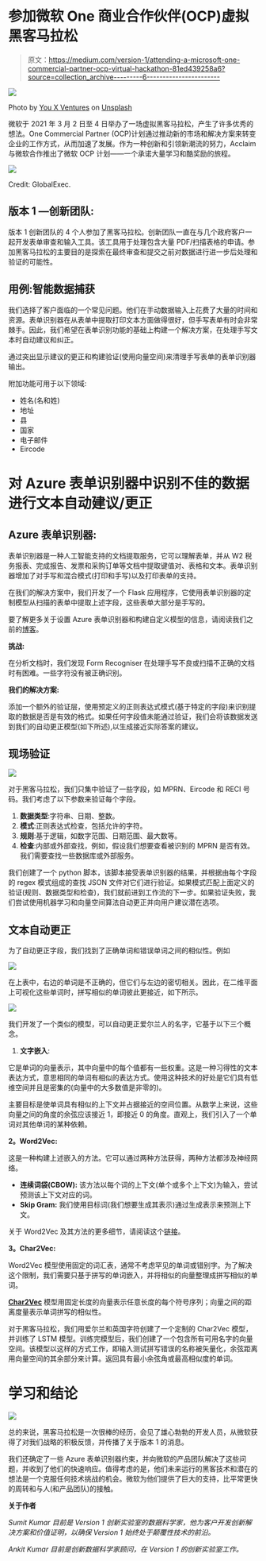 # 参加微软 One 商业合作伙伴(OCP)虚拟黑客马拉松

> 原文：<https://medium.com/version-1/attending-a-microsoft-one-commercial-partner-ocp-virtual-hackathon-81ed439258a6?source=collection_archive---------6----------------------->

![](img/2b0999e308ed0d6fbc699dc87cb69627.png)

Photo by [You X Ventures](https://unsplash.com/@youxventures?utm_source=medium&utm_medium=referral) on [Unsplash](https://unsplash.com?utm_source=medium&utm_medium=referral)

微软于 2021 年 3 月 2 日至 4 日举办了一场虚拟黑客马拉松，产生了许多优秀的想法。One Commercial Partner (OCP)计划通过推动新的市场和解决方案来转变企业的工作方式，从而加速了发展。作为一种创新和引领新潮流的努力，Acclaim 与微软合作推出了微软 OCP 计划——一个承诺大量学习和酷奖励的旅程。

![](img/7ba703426958a1ee9fcf8e2cf8b5180b.png)

Credit: GlobalExec.

## 版本 1 —创新团队:

版本 1 创新团队的 4 个人参加了黑客马拉松。创新团队一直在与几个政府客户一起开发表单审查和输入工具。该工具用于处理包含大量 PDF/扫描表格的申请。参加黑客马拉松的主要目的是探索在最终审查和提交之前对数据进行进一步后处理和验证的可能性。

## 用例:智能数据捕获

我们选择了客户面临的一个常见问题。他们在手动数据输入上花费了大量的时间和资源。表单识别器在从表单中提取打印文本方面做得很好，但手写表单有时会非常棘手。因此，我们希望在表单识别功能的基础上构建一个解决方案，在处理手写文本时自动建议和纠正。

通过突出显示建议的更正和构建验证(使用向量空间)来清理手写表单的表单识别器输出。

附加功能可用于以下领域:

*   姓名(名和姓)
*   地址
*   县
*   国家
*   电子邮件
*   Eircode

# 对 Azure 表单识别器中识别不佳的数据进行文本自动建议/更正

## Azure 表单识别器:

表单识别器是一种人工智能支持的文档提取服务，它可以理解表单，并从 W2 税务报表、完成报告、发票和采购订单等文档中提取键值对、表格和文本。表单识别器增加了对手写和混合模式(打印和手写)以及打印表单的支持。

在我们的解决方案中，我们开发了一个 Flask 应用程序，它使用表单识别器的定制模型从扫描的表单中提取上述字段，这些表单大部分是手写的。

要了解更多关于设置 Azure 表单识别器和构建自定义模型的信息，请阅读我们之前的[博客](/version-1/data-extraction-using-azure-form-recognizer-custom-model-python-sdk-ec40bb89a611)。

**挑战:**

在分析文档时，我们发现 Form Recogniser 在处理手写不良或扫描不正确的文档时有困难。一些字符没有被正确识别。

**我们的解决方案:**

添加一个额外的验证层，使用预定义的正则表达式模式(基于特定的字段)来识别提取的数据是否是有效的格式。如果任何字段值未能通过验证，我们会将该数据发送到我们的自动更正模型(如下所述),以生成接近实际答案的建议。

## 现场验证

![](img/893e64099e575d8c18ddfaa74c13ecbe.png)

对于黑客马拉松，我们只集中验证了一些字段，如 MPRN、Eircode 和 RECI 号码。我们考虑了以下参数来验证每个字段。

1.  **数据类型**:字符串、日期、整数。
2.  **模式**:正则表达式检查，包括允许的字符。
3.  **规则**:基于逻辑，如数字范围、日期范围、最大数等。
4.  **检查**:内部或外部查找，例如，假设我们想要查看被识别的 MPRN 是否有效。我们需要查找一些数据库或外部服务。

我们创建了一个 python 脚本，该脚本接受表单识别器的结果，并根据由每个字段的 regex 模式组成的查找 JSON 文件对它们进行验证。如果模式匹配上面定义的验证(规则、数据类型和检查)，我们就前进到工作流的下一步。如果验证失败，我们尝试使用机器学习和向量空间算法自动更正并向用户建议潜在选项。

## 文本自动更正

为了自动更正字段，我们找到了正确单词和错误单词之间的相似性。例如

![](img/2ad9191e735e1e398b525fe5e2d89bb5.png)

在上表中，右边的单词是不正确的，但它们与左边的密切相关。因此，在二维平面上可视化这些单词时，拼写相似的单词彼此更接近，如下所示。

![](img/40f874dd332f43472ccbe7e5a633e6f5.png)

我们开发了一个类似的模型，可以自动更正爱尔兰人的名字，它基于以下三个概念。

1.  **文字嵌入**:

它是单词的向量表示，其中向量中的每个值都有一些权重。这是一种习得性的文本表达方式，意思相同的单词有相似的表达方式。使用这种技术的好处是它们具有低维空间并且是密集的(向量中的大多数值是非零的)。

主要目标是使单词具有相似的上下文并占据接近的空间位置。从数学上来说，这些向量之间的角度的余弦应该接近 1，即接近 0 的角度。直观上，我们引入了一个单词对其他单词的某种依赖。

**2。Word2Vec:**

这是一种构建上述嵌入的方法。它可以通过两种方法获得，两种方法都涉及神经网络。

*   **连续词袋(CBOW):** 该方法以每个词的上下文(单个或多个上下文)为输入，尝试预测该上下文对应的词。
*   **Skip Gram:** 我们使用目标词(我们想要生成其表示)通过生成表示来预测上下文。

关于 Word2Vec 及其方法的更多细节，请阅读这个[链接](https://en.wikipedia.org/wiki/Word2vec)。

**3。Char2Vec:**

Word2Vec 模型使用固定的词汇表，通常不考虑罕见的单词或错别字。为了解决这个限制，我们需要只基于拼写的单词嵌入，并将相似的向量整理成拼写相似的单词。

[**Char2Vec**](https://hackernoon.com/chars2vec-character-based-language-model-for-handling-real-world-texts-with-spelling-errors-and-a3e4053a147d) 模型用固定长度的向量表示任意长度的每个符号序列；向量之间的距离度量表示单词拼写的相似性。

对于黑客马拉松，我们用爱尔兰和英国字符创建了一个定制的 Char2Vec 模型，并训练了 LSTM 模型。训练完模型后，我们创建了一个包含所有可用名字的向量空间。该模型以这样的方式工作，即输入测试拼写错误的名称被矢量化，余弦距离用向量空间的其余部分来计算。返回具有最小余弦角或最高相似度的单词。

# 学习和结论

![](img/2a113db117a5976812659ad6d14cde66.png)

总的来说，黑客马拉松是一次很棒的经历，会见了雄心勃勃的开发人员，从微软获得了对我们战略的积极反馈，并传播了关于版本 1 的消息。

我们还确定了一些 Azure 表单识别器约束，并向微软的产品团队解决了这些问题，并收到了他们的快速响应。值得考虑的是，他们未来运行的黑客技术和潜在的想法是一个克服任何技术挑战的机会。微软为他们提供了巨大的支持，比平常更快的周转和与人(和产品团队)的接触。

**关于作者**

*Sumit Kumar 目前是 Version 1 创新实验室的数据科学家，他为客户开发创新解决方案和价值证明，以确保 Version 1 始终处于颠覆性技术的前沿。*

*Ankit Kumar 目前是创新数据科学家顾问，在 Version 1 的创新实验室工作。*